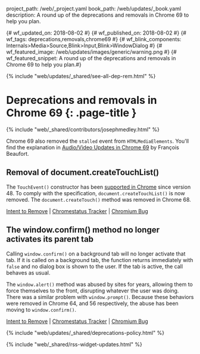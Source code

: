 project_path: /web/_project.yaml
book_path: /web/updates/_book.yaml
description: A round up of the deprecations and removals in Chrome 69 to help you plan.

{# wf_updated_on: 2018-08-02 #}
{# wf_published_on: 2018-08-02 #}
{# wf_tags: deprecations,removals,chrome69 #}
{# wf_blink_components: Internals>Media>Source,Blink>Input,Blink>WindowDialog #}
{# wf_featured_image: /web/updates/images/generic/warning.png #}
{# wf_featured_snippet: A round up of the deprecations and removals in Chrome 69 to help you plan.#}

{% include "web/updates/_shared/see-all-dep-rem.html" %}

# Deprecations and removals in Chrome 69 {: .page-title }

{% include "web/_shared/contributors/josephmedley.html" %}

Chrome 69 also removed the `stalled` event from `HTMLMediaElements`. You'll
find the explanation in [Audio/Video Updates in Chrome
69](web/updates/2018/08/chrome-69-media-updates#stalled) by François Beaufort.

## Removal of document.createTouchList()

The `TouchEvent()` constructor has been
[supported in Chrome](https://developer.mozilla.org/en-US/docs/Web/API/TouchEvent/TouchEvent#Browser_compatibility)
since version 48. To comply with the specification, `document.createTouchList()`
is now removed. The `document.createTouch()` method was removed in Chrome 68.

[Intent to Remove](https://groups.google.com/a/chromium.org/d/topic/blink-dev/GLbUpUUnQzc/discussion) &#124;
[Chromestatus Tracker](https://www.chromestatus.com/feature/5185332291043328) &#124;
[Chromium Bug](https://bugs.chromium.org/p/chromium/issues/detail?id=518868)


## The window.confirm() method no longer activates its parent tab

Calling `window.confirm()` on a background tab will no longer activate that
tab. If it is called on a background tab, the function returns immediately with
`false` and no dialog box is shown to the user. If the tab is active, the call
behaves as usual.

The `window.alert()` method was abused by sites for years, allowing them to
force themselves to the front, disrupting whatever the user was doing. There
was a similar problem with `window.prompt()`. Because these behaviors were
removed in Chrome 64, and 56 respectively, the abuse has been moving to
`window.confirm()`.

[Intent to Remove](https://groups.google.com/a/chromium.org/d/topic/blink-dev/wqqwsQgwfZI/discussion) &#124;
[Chromestatus Tracker](https://www.chromestatus.com/feature/5140698722467840) &#124;
[Chromium Bug](https://bugs.chromium.org/p/chromium/issues/detail?id=849816)



{% include "web/updates/_shared/deprecations-policy.html" %}

{% include "web/_shared/rss-widget-updates.html" %}

